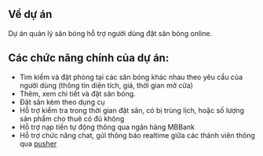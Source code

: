 ## Về dự án

Dự án quản lý sân bóng hỗ trợ người dùng đặt sân bóng online. 

## Các chức năng chính của dự án:
- Tìm kiếm và đặt phòng tại các sân bóng khác nhau theo yêu cầu của người dùng (thông tin diện tích, giá, thời gian mở cửa)
- Thêm, xem chi tiết và đặt sân bóng.
- Đặt sân kèm theo dụng cụ
- Hỗ trợ kiểm tra trong thời gian đặt sân, có bị trùng lịch, hoặc số lượng sản phẩm cho thuê có đủ không
- Hỗ trợ nạp tiền tự động thông qua ngân hàng MBBank
- Hỗ trợ chức năng chat, gửi thông báo realtime giữa các thành viên thông qua [pusher](https://pusher.com/)
